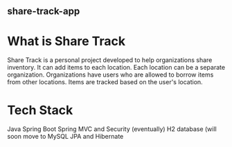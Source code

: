 ## share-track-app

# What is Share Track
Share Track is a personal project developed to help organizations share inventory.
It can add items to each location. Each location can be a separate organization.
Organizations have users who are allowed to borrow items from other locations.
Items are tracked based on the user's location.

# Tech Stack
Java
Spring Boot
Spring MVC and Security (eventually)
H2 database (will soon move to MySQL
JPA and Hibernate
